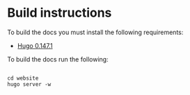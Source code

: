 # Build instructions

To build the docs you must install the following requirements:

- [Hugo 0.147.1](https://github.com/gohugoio/hugo)

To build the docs run the following:

```console

cd website
hugo server -w

```
